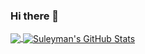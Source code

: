### Hi there 👋


<a href="https://github.com/suleymansevimli/suleymansevimli">
  <img align="center" src="https://github-readme-stats.vercel.app/api/top-langs/?username=suleymansevimli&hide=java,html&title_color=ffffff&text_color=c9cacc&icon_color=2bbc8a&bg_color=1d1f21" />
</a>

<a href="https://github.com/suleymansevimli/suleymansevimli">
  <img align="center" src="https://github-readme-stats.vercel.app/api?username=suleymansevimli&show_icons=true&line_height=27&count_private=true&title_color=ffffff&text_color=c9cacc&icon_color=2bbc8a&bg_color=1d1f21" alt="Suleyman's GitHub Stats" />
</a>


<!--
**suleymansevimli/suleymansevimli** is a ✨ _special_ ✨ repository because its `README.md` (this file) appears on your GitHub profile.

Here are some ideas to get you started:

- 🔭 I’m currently working on ...
- 🌱 I’m currently learning ...
- 👯 I’m looking to collaborate on ...
- 🤔 I’m looking for help with ...
- 💬 Ask me about ...
- 📫 How to reach me: ...
- 😄 Pronouns: ...
- ⚡ Fun fact: ...
-->

